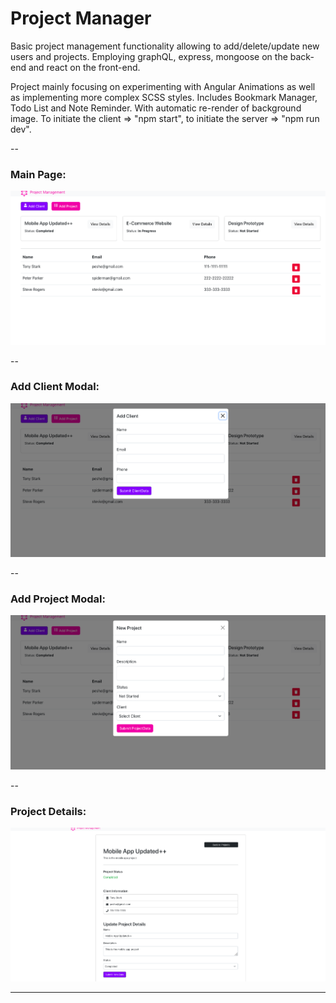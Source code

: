 # Project Manager
Basic project management functionality allowing to add/delete/update new users and projects. Employing graphQL, express, mongoose on the back-end and react on the front-end.

Project mainly focusing on experimenting with Angular Animations as well as implementing more complex SCSS styles. Includes Bookmark Manager, Todo List and Note Reminder. With automatic re-render of background image. To initiate the client => "npm start", to initiate the server => "npm run dev".

--

### Main Page:
<img src="Main-Page.png"/>

--

### Add Client Modal:
<img src="Client-Modal.png"/>

--

### Add Project Modal:
<img src="Project-Modal.png"/>

--

### Project Details:
<img src="Project-Details.png"/>


---